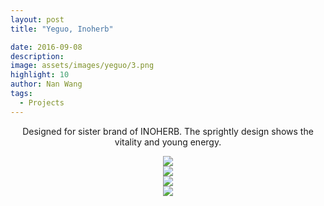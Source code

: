 ```yaml
---
layout: post
title: "Yeguo, Inoherb"

date: 2016-09-08
description:
image: assets/images/yeguo/3.png
highlight: 10
author: Nan Wang
tags:
  - Projects
---
```


<div class="section-padding bg-white" align="center">


Designed for sister brand of INOHERB. The sprightly design shows the vitality and young energy.

</div>

<div class="section-padding" align="center">
<img source type="img/png" src="{{ "assets/images/yeguo/1.png" | relative_url }}"/>
</div>

<div class="section-padding" align="center">
<img source type="img/png" src="{{ "assets/images/yeguo/2.png" | relative_url }}"/>
</div>


<div class="section-padding" align="center">
<img source type="img/png" src="{{ "assets/images/yeguo/3.png" | relative_url }}"/>
</div>


<div class="section-padding" align="center">
<img source type="img/png" src="{{ "assets/images/yeguo/4.png" | relative_url }}"/>
</div>
